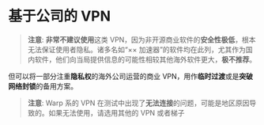 # 基于公司的 VPN

> **注意**: **非常不建议使用**这类 VPN，因为非开源商业软件的**安全性极低**，根本无法保证使用者隐私。诸多名如“×× 加速器”的软件均在此列，尤其作为国内软件，他们向当局提供信息的可能性相较其他海外软件更大，**极不推荐**。

但可以将一部分注重**隐私权**的海外公司运营的商业 VPN，用作**临时过渡**或是**突破网络封锁**的备用方案。
> **注意**: Warp 系的 VPN 在测试中出现了**无法连接**的问题，可能是地区原因导致的。如果无法使用，请选用其他的 VPN 或者梯子
